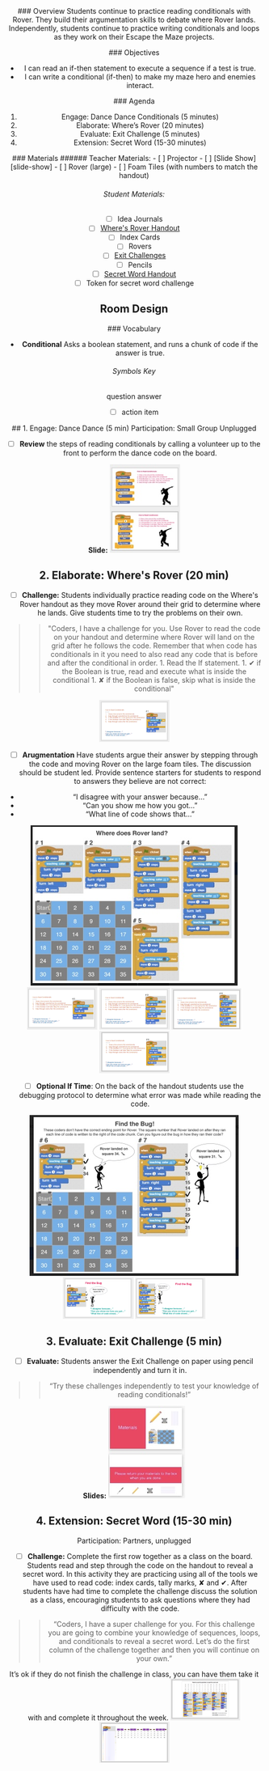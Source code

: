 <header class='header' title='Where is Rover?' subtitle='Lesson 19'/>

<notable>
<iconp src='/icons/activity.png'>### Overview</iconp>
Students continue to practice reading conditionals with Rover. They build their argumentation skills to debate where Rover lands. Independently, students continue to practice writing conditionals and loops as they work on their Escape the Maze projects. 

<iconp src='/icons/objectives.png'>### Objectives</iconp>
- I can read an if-then statement to execute a sequence if a test is true.
- I can write a conditional (if-then) to make my maze hero and enemies interact.

<iconp src='/icons/agenda.png'>### Agenda</iconp>
1. Engage: Dance Dance Conditionals (5 minutes)
1. Elaborate: Where’s Rover (20 minutes)
1. Evaluate: Exit Challenge (5 minutes)
1. Extension: Secret Word (15-30 minutes)

<note>
<iconp src='/icons/materials.png'>### Materials</iconp>
###### Teacher Materials:
- [ ] Projector
- [ ] [Slide Show][slide-show]
- [ ] Rover (large)
- [ ] Foam Tiles (with numbers to match the handout)

###### Student Materials:
- [ ] Idea Journals
- [ ] [Where's Rover Handout][handout]
- [ ] Index Cards
- [ ] Rovers
- [ ] [Exit Challenges][exit]
- [ ] Pencils
- [ ] [Secret Word Handout][secret]
- [ ] Token for secret word challenge

</note>

## Room Design
<note>

<iconp src='/icons/vocab.png'>### Vocabulary</iconp>

- **Conditional** Asks a boolean statement, and runs a chunk of code if the answer is true.

</note>

###### Symbols Key

<iconp ml='1.65em' type='question'>question</iconp>
<iconp ml='1.65em' type='answer'>answer</iconp>
- [ ] action item

<pagebreak/>
## 1. Engage: Dance Dance (5 min)
Participation: Small Group Unplugged

- [ ] **Review** the steps of reading conditionals by calling a volunteer up to the front to perform the dance code on the board.

<note>**Slide:** ![slides-dance](./images/slide-dance.jpeg) </note>

## 2. Elaborate: Where's Rover (20 min)

- [ ] **Challenge:** Students individually practice reading code on the Where's Rover handout as they move Rover around their grid to determine where he lands. Give students time to try the problems on their own. 

> > "Coders, I have a challenge for you. Use Rover to read the code on your handout and determine where Rover will land on the grid after he follows the code. Remember that when code has conditionals in it you need to also read any code that is before and after the conditional in order.
> > 	1. Read the If statement. 
> > 	1. ✔ if the Boolean is true, read and execute what is inside the conditional
> > 	1. ✘ if the Boolean is false, skip what is inside the conditional"

<note>![Wheres Rover](./images/wr1.png)</note>
<pagebreak/>

- [ ] **Arugmentation** Have students argue their answer by stepping through the code and moving Rover on the large foam tiles. The discussion should be student led. Provide sentence starters for students to respond to answers they believe are not correct:
- “I disagree with your answer because…”
- “Can you show me how you got…”
- “What line of code shows that…”

![handout1](./images/WheresRover.jpeg)
<note>
![Wheres Rover](./images/wr2.png)
![Wheres Rover](./images/wr3.png)
![Wheres Rover](./images/wr4.png)
![Wheres Rover](./images/wr5.png)
</note>
<br/>

- [ ] **Optional If Time**: On the back of the handout students use the debugging protocol to determine what error was made while reading the code.

![handout2](./images/FindtheBug.jpeg)
<note> ![Find the Bug](./images/bug1.png)
![Find the Bug](./images/bug2.png)
</note>

## 3. Evaluate: Exit Challenge (5 min)

- [ ] **Evaluate:** Students answer the Exit Challenge on paper using pencil independently and turn it in.

> > “Try these challenges independently to test your knowledge of reading conditionals!”

<note> **Slides:**
![exit challenge](./images/slides-ec.jpeg)
</note>

<pagebreak/>

## 4. Extension: Secret Word (15-30 min) 
Participation: Partners, unplugged

- [ ] **Challenge:** Complete the first row together as a class on the board. Students read and step through the code on the handout to reveal a secret word. In this activity they are practicing using all of the tools we have used to read code: index cards, tally marks, ✘ and ✔.  After students have had time to complete the challenge discuss the solution as a class, encouraging students to ask questions where they had difficulty with the code. 

> > “Coders, I have a super challenge for you. For this challenge you are going to combine your knowledge of sequences, loops, and conditionals to reveal a secret word. Let’s do the first column of the challenge together and then you will continue on your own.”

<note type="tip">It’s ok if they do not finish the challenge in class, you can have them take it with and complete it throughout the week. 
![Secret Word](./images/secretword1.png)
![Secret Word](./images/secretword2.png)
</note>

</notable>

[slide-show]: https://docs.google.com/presentation/d/12gEP4eKzWl3vAGfh2-v8Z2FWzq86bZ8CBY7UemnCVWI/edit?usp=sharing
[handout]: https://drive.google.com/file/d/0B2wBzr9vcXjPaFhWVG83TEhaMjg/view?usp=sharing
[exit]: https://drive.google.com/file/d/0B2wBzr9vcXjPUkFOajdHbHhlQTg/view?usp=sharing
[secret]: https://drive.google.com/open?id=0B2wBzr9vcXjPbG9pc3ZhRE1fWGM
